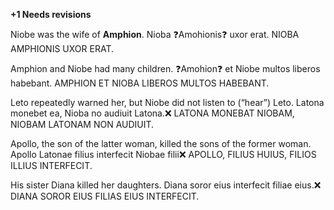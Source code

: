 **+1 Needs revisions**

Niobe was the wife of **Amphion**. 
Nioba ❓Amohionis❓ uxor erat.  NIOBA AMPHIONIS UXOR ERAT.

Amphion and Niobe had many children. 
❓Amohion❓ et Niobe multos liberos habebant. AMPHION ET NIOBA LIBEROS MULTOS HABEBANT. 

Leto repeatedly warned her, but Niobe did not listen to (“hear”) Leto.
Latona monebet ea, Nioba no audiuit Latona.❌ LATONA MONEBAT NIOBAM, NIOBAM LATONAM NON AUDIUIT. 

Apollo, the son of the latter woman, killed the sons of the former woman.
Apollo Latonae filius interfecit Niobae filii❌ APOLLO, FILIUS HUIUS, FILIOS ILLIUS INTERFECIT. 

His sister Diana killed her daughters.
Diana soror eius interfecit filiae eius.❌ DIANA SOROR EIUS FILIAS EIUS INTERFECIT. 
